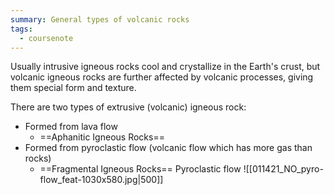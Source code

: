```yaml
---
summary: General types of volcanic rocks
tags:
  - coursenote
---
```

Usually intrusive igneous rocks cool and crystallize in the Earth's crust, but volcanic igneous rocks are further affected by volcanic processes, giving them special form and texture.

There are two types of extrusive (volcanic) igneous rock:
- Formed from lava flow
	- ==Aphanitic Igneous Rocks==
- Formed from pyroclastic flow (volcanic flow which has more gas than rocks)
	- ==Fragmental Igneous Rocks==
Pyroclastic flow
![[011421_NO_pyro-flow_feat-1030x580.jpg|500]]